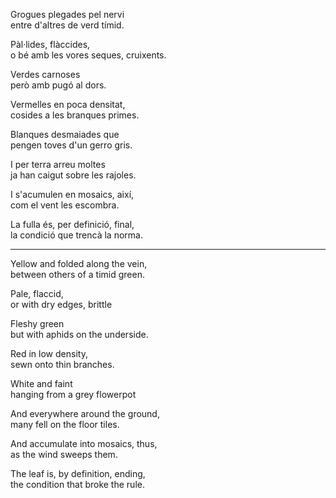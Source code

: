   
Grogues plegades pel nervi  
entre d'altres de verd tímid.  
  
Pàl·lides, flàccides,  
o bé amb les vores seques, cruixents.  
  
Verdes carnoses  
però amb pugó al dors.  
  
Vermelles en poca densitat,  
cosides a les branques primes.  
  
Blanques desmaiades que  
pengen toves d'un gerro gris.  
  
I per terra arreu moltes  
ja han caigut sobre les rajoles.  
  
I s'acumulen en mosaics, així,  
com el vent les escombra.  
  
La fulla és, per definició, final,  
la condició que trencà la norma.  
  
---  
  
Yellow and folded along the vein,  
between others of a timid green.  
  
Pale, flaccid,  
or with dry edges, brittle  
  
Fleshy green  
but with aphids on the underside.  
  
Red in low density,  
sewn onto thin branches.  
  
White and faint  
hanging from a grey flowerpot  
  
And everywhere around the ground,  
many fell on the floor tiles.  
  
And accumulate into mosaics, thus,  
as the wind sweeps them.  
  
The leaf is, by definition, ending,  
the condition that broke the rule.  
  
  
  
  
  